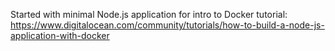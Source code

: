Started with minimal Node.js application for intro to Docker tutorial: https://www.digitalocean.com/community/tutorials/how-to-build-a-node-js-application-with-docker

